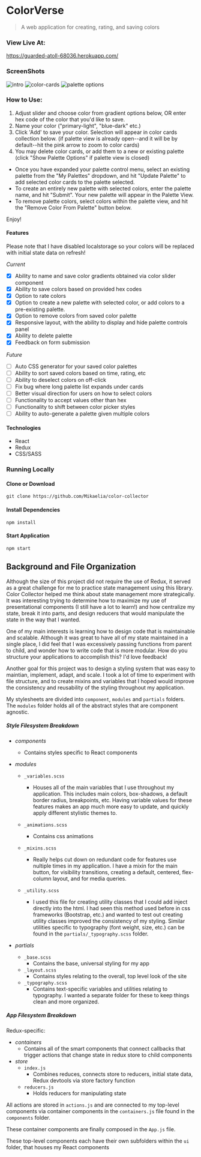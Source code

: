 # ColorVerse

> A web application for creating, rating, and saving colors

### View Live At:

https://guarded-atoll-68036.herokuapp.com/

### ScreenShots

![intro](public/screenShots/intro.png)
![color-cards](public/screenShots/colorCards.png)
![palette options](public/screenShots/paletteOptions.png)

### How to Use:

1. Adjust slider and choose color from gradient options below, OR
  enter hex code of the color that you'd like to save.
2. Name your color ("primary-light", "blue-dark" etc.)
3.  Click 'Add' to save your color. Selection will appear in color cards collection below. (if palette view is already open--and it will be by default--hit the pink arrow to zoom to color cards)
4. You may delete color cards, or add them to a new or existing palette (click "Show Palette Options" if palette view is closed)
  - Once you have expanded your palette control menu, select an
    existing palette from the "My Palettes" dropdown, and hit "Update Palette" to add selected color cards to the palette selected.
  - To create an entirely new palette with selected colors, enter the palette name, and hit "Submit". Your new palette will appear in the Palette View.
  - To remove palette colors, select colors within the palette view, and hit the "Remove Color From Palette" button below.

Enjoy!

#### Features

Please note that I have disabled localstorage so your colors will be replaced with initial state data on refresh!

_Current_

- [x] Ability to name and save color gradients obtained via color slider component
- [x] Ability to save colors based on provided hex codes
- [x] Option to rate colors
- [x] Option to create a new palette with selected color, or add colors to a pre-existing palette.
- [x] Option to remove colors from saved color palette
- [x] Responsive layout, with the ability to display and hide palette controls panel
- [x] Ability to delete palette
- [x] Feedback on form submission

_Future_

- [ ] Auto CSS generator for your saved color palettes
- [ ] Ability to sort saved colors based on time, rating, etc
- [ ] Ability to deselect colors on off-click
- [ ] Fix bug where long palette list expands under cards
- [ ] Better visual direction for users on how to select colors
- [ ] Functionality to accept values other than hex
- [ ] Functionality to shift between color picker styles
- [ ] Ability to auto-generate a palette given multiple colors

#### Technologies

- React
- Redux
- CSS/SASS

### Running Locally

#### Clone or Download

`git clone https://github.com/Mikaelia/color-collector`

#### Install Dependencies

`npm install`

#### Start Application

`npm start`

## Background and File Organization

Although the size of this project did not require the use of Redux, it served as a great challenge for me to practice state management using this library. Color Collector helped me think about state management more strategically. It was interesting trying to determine how to maximize my use of presentational components (I still have a lot to learn!) and how centralize my state, break it into parts, and design reducers that would manipulate the state in the way that I wanted.

One of my main interests is learning how to design code that is maintainable and scalable. Although it was great to have all of my state maintained in a single place, I did feel that I was excessively passing functions from parent to child, and wonder how to write code that is more modular. How do you structure your applications to accomplish this? I'd love feedback!

Another goal for this project was to design a styling system that was easy to maintian, implement, adapt, and scale. I took a lot of time to experiment with file structure, and to create mixins and variables that I hoped would improve the consistency and reusability of the styling throughout my application.

My stylesheets are divided into `component`, `modules` and `partials` folders. The `modules` folder holds all of the abstract styles that are component agnostic.

##### Style Filesystem Breakdown

- _components_

  - Contains styles specific to React components

- _modules_

  - `_variables.scss`

    - Houses all of the main variables that I use throughout my application. This includes main colors, box-shadows, a default border radius, breakpoints, etc. Having variable values for these features makes an app much more easy to update, and quickly apply different stylistic themes to.

  - `_animations.scss`

    - Contains css animations

  - `_mixins.scss`

    - Really helps cut down on redundant code for features use nultiple times in my application. I have a mixin for the main button, for visibility transitions, creating a default, centered, flex-column layout, and for media queries.

  - `_utility.scss`
    - I used this file for creating utility classes that I could add inject directly into the html. I had seen this method used before in css frameworks (Bootstrap, etc.) and wanted to test out creating utility classes improved the consistency of my styling. Similar utilities specific to typography (font weight, size, etc.) can be found in the `partials/_typography.scss` folder.

- _partials_
  - `_base.scss`
    - Contains the base, universal styling for my app
  - `_layout.scss`
    - Contains styles relating to the overall, top level look of the site
  - `_typography.scss`
    - Contains text-specific variables and utilities relating to typography. I wanted a separate folder for these to keep things clean and more organized.

##### App Filesystem Breakdown

Redux-specific:

- _containers_
  - Contains all of the smart components that connect callbacks that trigger actions that change state in redux store to child components
- _store_
  - `index.js`
    - Combines reduces, connects store to reducers, initial state data, Redux devtools via store factory function
  - `reducers.js`
    - Holds reducers for manipulating state

All actions are stored in `actions.js` and are connected to my top-level components via container components in the `containers.js` file found in the `components` folder.

These container components are finally composed in the `App.js` file.

These top-level components each have their own subfolders within the `ui` folder, that houses my React components
